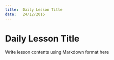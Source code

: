 ```yaml
---
title:  Daily Lesson Title
date:   24/12/2016
---
```


# Daily Lesson Title

Write lesson contents using Markdown format here